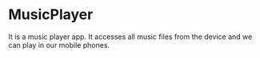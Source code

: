 # MusicPlayer
It is a music player app. It accesses all music files from the device and we can play in our mobile phones.
